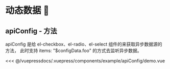 # 动态数据 🌟

## apiConfig - 方法
apiConfig 是给 el-checkbox、el-radio、el-select 组件的来获取异步数据源的方法， 此时支持 items: "$configData.foo" 的方式去监听异步数据。

<demo-block>
<example-apiConfig-demo slot="source"/>
<<< @/vuepressdocs/.vuepress/components/example/apiConfig/demo.vue
</demo-block>
